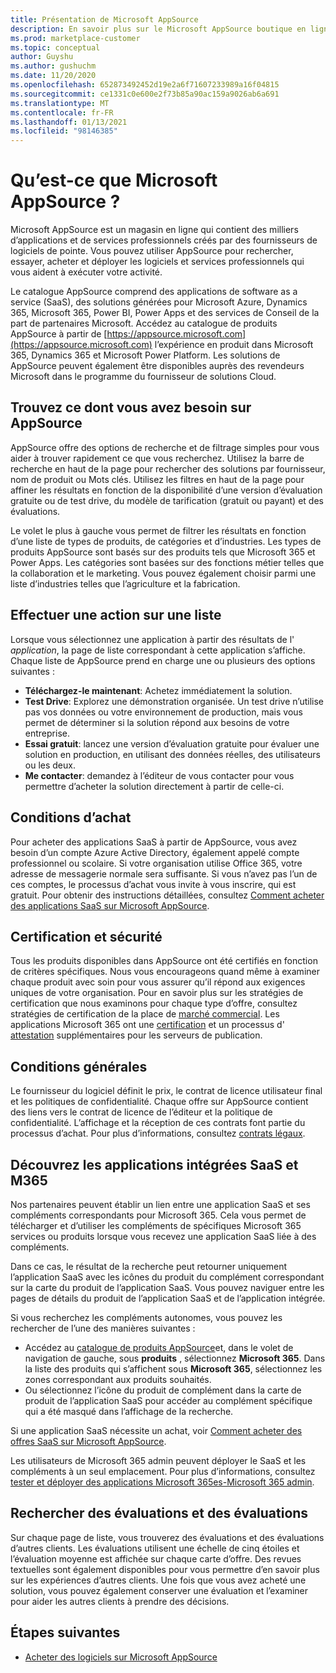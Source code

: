 ```yaml
---
title: Présentation de Microsoft AppSource
description: En savoir plus sur le Microsoft AppSource boutique en ligne et sur la recherche et le catalogue complet des logiciels et solutions.
ms.prod: marketplace-customer
ms.topic: conceptual
author: Guyshu
ms.author: gushuchm
ms.date: 11/20/2020
ms.openlocfilehash: 652873492452d19e2a6f71607233989a16f04815
ms.sourcegitcommit: ce1331c0e600e2f73b85a90ac159a9026ab6a691
ms.translationtype: MT
ms.contentlocale: fr-FR
ms.lasthandoff: 01/13/2021
ms.locfileid: "98146385"
---
```

# <a name="what-is-microsoft-appsource"></a>Qu’est-ce que Microsoft AppSource ?

Microsoft AppSource est un magasin en ligne qui contient des milliers d’applications et de services professionnels créés par des fournisseurs de logiciels de pointe. Vous pouvez utiliser AppSource pour rechercher, essayer, acheter et déployer les logiciels et services professionnels qui vous aident à exécuter votre activité.

Le catalogue AppSource comprend des applications de software as a service (SaaS), des solutions générées pour Microsoft Azure, Dynamics 365, Microsoft 365, Power BI, Power Apps et des services de Conseil de la part de partenaires Microsoft. Accédez au catalogue de produits AppSource à partir de [https://appsource.microsoft.com](https://appsource.microsoft.com) l’expérience en produit dans Microsoft 365, Dynamics 365 et Microsoft Power Platform. Les solutions de AppSource peuvent également être disponibles auprès des revendeurs Microsoft dans le programme du fournisseur de solutions Cloud.

## <a name="find-what-you-need-on-appsource"></a>Trouvez ce dont vous avez besoin sur AppSource

AppSource offre des options de recherche et de filtrage simples pour vous aider à trouver rapidement ce que vous recherchez. Utilisez la barre de recherche en haut de la page pour rechercher des solutions par fournisseur, nom de produit ou Mots clés. Utilisez les filtres en haut de la page pour affiner les résultats en fonction de la disponibilité d’une version d’évaluation gratuite ou de test drive, du modèle de tarification (gratuit ou payant) et des évaluations.

Le volet le plus à gauche vous permet de filtrer les résultats en fonction d’une liste de types de produits, de catégories et d’industries. Les types de produits AppSource sont basés sur des produits tels que Microsoft 365 et Power Apps. Les catégories sont basées sur des fonctions métier telles que la collaboration et le marketing. Vous pouvez également choisir parmi une liste d’industries telles que l’agriculture et la fabrication.

## <a name="take-action-on-a-listing"></a>Effectuer une action sur une liste

Lorsque vous sélectionnez une application à partir des résultats de l' _application_, la page de liste correspondant à cette application s’affiche. Chaque liste de AppSource prend en charge une ou plusieurs des options suivantes :

- **Téléchargez-le maintenant**: Achetez immédiatement la solution.
- **Test Drive**: Explorez une démonstration organisée. Un test drive n’utilise pas vos données ou votre environnement de production, mais vous permet de déterminer si la solution répond aux besoins de votre entreprise.
- **Essai gratuit**: lancez une version d’évaluation gratuite pour évaluer une solution en production, en utilisant des données réelles, des utilisateurs ou les deux.
- **Me contacter**: demandez à l’éditeur de vous contacter pour vous permettre d’acheter la solution directement à partir de celle-ci.

## <a name="purchasing-requirements"></a>Conditions d’achat

Pour acheter des applications SaaS à partir de AppSource, vous avez besoin d’un compte Azure Active Directory, également appelé compte professionnel ou scolaire. Si votre organisation utilise Office 365, votre adresse de messagerie normale sera suffisante. Si vous n’avez pas l’un de ces comptes, le processus d’achat vous invite à vous inscrire, qui est gratuit. Pour obtenir des instructions détaillées, consultez [Comment acheter des applications SaaS sur Microsoft AppSource](purchase-software-appsource.md).

## <a name="certification-and-security"></a>Certification et sécurité

Tous les produits disponibles dans AppSource ont été certifiés en fonction de critères spécifiques. Nous vous encourageons quand même à examiner chaque produit avec soin pour vous assurer qu’il répond aux exigences uniques de votre organisation. Pour en savoir plus sur les stratégies de certification que nous examinons pour chaque type d’offre, consultez stratégies de certification de la place de [marché commercial](/legal/marketplace/certification-policies). Les applications Microsoft 365 ont une [certification](/microsoft-365-app-certification/docs/enterprise-app-certification-guide) et un processus d' [attestation](/microsoft-365-app-certification/docs/enterprise-app-attestation-guide) supplémentaires pour les serveurs de publication.

## <a name="terms-and-conditions"></a>Conditions générales

Le fournisseur du logiciel définit le prix, le contrat de licence utilisateur final et les politiques de confidentialité. Chaque offre sur AppSource contient des liens vers le contrat de licence de l’éditeur et la politique de confidentialité. L’affichage et la réception de ces contrats font partie du processus d’achat. Pour plus d’informations, consultez [contrats légaux](legal-contracts.md).

## <a name="discover-saas-and-m365-integrated-apps"></a>Découvrez les applications intégrées SaaS et M365

Nos partenaires peuvent établir un lien entre une application SaaS et ses compléments correspondants pour Microsoft 365. Cela vous permet de télécharger et d’utiliser les compléments de spécifiques Microsoft 365 services ou produits lorsque vous recevez une application SaaS liée à des compléments.

Dans ce cas, le résultat de la recherche peut retourner uniquement l’application SaaS avec les icônes du produit du complément correspondant sur la carte du produit de l’application SaaS. Vous pouvez naviguer entre les pages de détails du produit de l’application SaaS et de l’application intégrée.

Si vous recherchez les compléments autonomes, vous pouvez les rechercher de l’une des manières suivantes :

- Accédez au [catalogue de produits AppSource](https://appsource.microsoft.com/marketplace/apps/)et, dans le volet de navigation de gauche, sous **produits** , sélectionnez **Microsoft 365**. Dans la liste des produits qui s’affichent sous **Microsoft 365**, sélectionnez les zones correspondant aux produits souhaités.
- Ou sélectionnez l’icône du produit de complément dans la carte de produit de l’application SaaS pour accéder au complément spécifique qui a été masqué dans l’affichage de la recherche.

Si une application SaaS nécessite un achat, voir [Comment acheter des offres SaaS sur Microsoft AppSource](purchase-software-appsource.md).

Les utilisateurs de Microsoft 365 admin peuvent déployer le SaaS et les compléments à un seul emplacement. Pour plus d’informations, consultez [tester et déployer des applications Microsoft 365es-Microsoft 365 admin](/microsoft-365/admin/manage/test-and-deploy-microsoft-365-apps.md).

## <a name="find-ratings-and-reviews"></a>Rechercher des évaluations et des évaluations

Sur chaque page de liste, vous trouverez des évaluations et des évaluations d’autres clients. Les évaluations utilisent une échelle de cinq étoiles et l’évaluation moyenne est affichée sur chaque carte d’offre. Des revues textuelles sont également disponibles pour vous permettre d’en savoir plus sur les expériences d’autres clients. Une fois que vous avez acheté une solution, vous pouvez également conserver une évaluation et l’examiner pour aider les autres clients à prendre des décisions.

## <a name="next-steps"></a>Étapes suivantes

- [Acheter des logiciels sur Microsoft AppSource](purchase-software-appsource.md)
